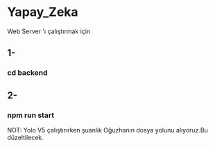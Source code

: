 # Yapay_Zeka

Web Server 'ı çalıştırmak için
## 1-
### cd backend

## 2-
### npm run start

NOT: Yolo V5 çalıştırırken şuanlık Oğuzhanın dosya yolunu alıyoruz.Bu düzeltilecek.
